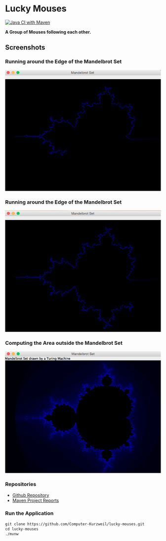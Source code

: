 # Lucky Mouses

[![Java CI with Maven](https://github.com/Computer-Kurzweil/lucky-mouses/actions/workflows/maven.yml/badge.svg)](https://github.com/Computer-Kurzweil/lucky-mouses/actions/workflows/maven.yml)

**A Group of Mouses following each other.**

## Screenshots

### Running around the Edge of the Mandelbrot Set

![Running around the Edge of the Mandelbrot Set](src/main/resources/img/screen01.png)

### Running around the Edge of the Mandelbrot Set

![Running around the Edge of the Mandelbrot Set](src/main/resources/img/screen02.png)

### Computing the Area outside the Mandelbrot Set

![Computing the Area outside the Mandelbrot Set](src/main/resources/img/screen03.png)

### Repositories
* [Github Repository](https://github.com/Computer-Kurzweil/lucky-mouses)
* [Maven Project Reports](https://java.woehlke.org/lucky-mouses/)

### Run the Application
```
git clone https://github.com/Computer-Kurzweil/lucky-mouses.git
cd lucky-mouses
./mvnw
```
